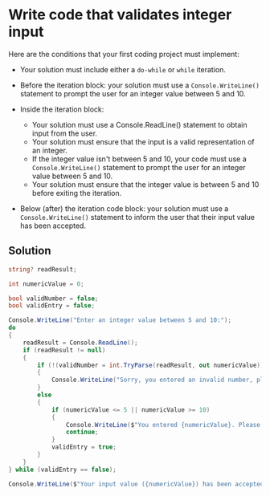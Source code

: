 # Write code that validates integer input
Here are the conditions that your first coding project must implement:

- Your solution must include either a `do-while` or `while` iteration.

- Before the iteration block: your solution must use a `Console.WriteLine()` statement to prompt the user for an integer value between 5 and 10.

- Inside the iteration block:
  - Your solution must use a Console.ReadLine() statement to obtain input from the user.
  - Your solution must ensure that the input is a valid representation of an integer.
  - If the integer value isn't between 5 and 10, your code must use a `Console.WriteLine()` statement to prompt the user for an integer value between 5 and 10.
  - Your solution must ensure that the integer value is between 5 and 10 before exiting the iteration.
- Below (after) the iteration code block: your solution must use a `Console.WriteLine()` statement to inform the user that their input value has been accepted.
## Solution
```csharp
string? readResult;

int numericValue = 0;

bool validNumber = false;
bool validEntry = false;

Console.WriteLine("Enter an integer value between 5 and 10:");
do
{
    readResult = Console.ReadLine();
    if (readResult != null)
    {
        if (!(validNumber = int.TryParse(readResult, out numericValue)))
		{
			Console.WriteLine("Sorry, you entered an invalid number, please try again.");
		}
		else
		{
			if (numericValue <= 5 || numericValue >= 10)
			{
				Console.WriteLine($"You entered {numericValue}. Please enter a number between 5 and 10.");
				continue;
			}
			validEntry = true;
		}
    }
} while (validEntry == false);

Console.WriteLine($"Your input value ({numericValue}) has been accepted.");
```
